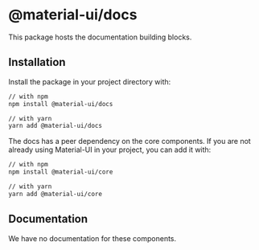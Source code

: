 # @material-ui/docs

This package hosts the documentation building blocks.

## Installation

Install the package in your project directory with:

```sh
// with npm
npm install @material-ui/docs

// with yarn
yarn add @material-ui/docs
```

The docs has a peer dependency on the core components.
If you are not already using Material-UI in your project, you can add it with:

```sh
// with npm
npm install @material-ui/core

// with yarn
yarn add @material-ui/core
```

## Documentation

We have no documentation for these components.
